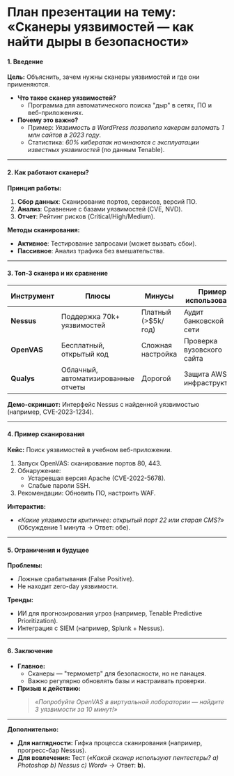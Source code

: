 # **План презентации на тему: «Сканеры уязвимостей — как найти дыры в безопасности»**

#### **1. Введение**
**Цель:** Объяснить, зачем нужны сканеры уязвимостей и где они применяются.  
- **Что такое сканер уязвимостей?**  
  - Программа для автоматического поиска "дыр" в сетях, ПО и веб-приложениях.  
- **Почему это важно?**  
  - Пример: *Уязвимость в WordPress позволила хакерам взломать 1 млн сайтов в 2023 году*.  
  - Статистика: *60% кибератак начинаются с эксплуатации известных уязвимостей* (по данным Tenable).  

---

#### **2. Как работают сканеры?**  
**Принцип работы:**  
1. **Сбор данных**: Сканирование портов, сервисов, версий ПО.  
2. **Анализ**: Сравнение с базами уязвимостей (CVE, NVD).  
3. **Отчет**: Рейтинг рисков (Critical/High/Medium).  

**Методы сканирования:**  
- **Активное**: Тестирование запросами (может вызвать сбои).  
- **Пассивное**: Анализ трафика без вмешательства.  


---

#### **3. Топ-3 сканера и их сравнение**  
| Инструмент          | Плюсы                          | Минусы                | Пример использования       |  
|---------------------|--------------------------------|-----------------------|----------------------------|  
| **Nessus**          | Поддержка 70k+ уязвимостей     | Платный (>$5k/год)    | Аудит банковской сети       |  
| **OpenVAS**         | Бесплатный, открытый код       | Сложная настройка     | Проверка вузовского сайта   |  
| **Qualys**          | Облачный, автоматизированные отчеты | Дорогой          | Защита AWS-инфраструктуры  |  

**Демо-скриншот:** Интерфейс Nessus с найденной уязвимостью (например, CVE-2023-1234).  

---

#### **4. Пример сканирования**  
**Кейс:** Поиск уязвимостей в учебном веб-приложении.  
1. Запуск OpenVAS: сканирование портов 80, 443.  
2. Обнаружение:  
   - Устаревшая версия Apache (CVE-2022-5678).  
   - Слабые пароли SSH.  
3. Рекомендации: Обновить ПО, настроить WAF.  

**Интерактив:**  
- *«Какие уязвимости критичнее: открытый порт 22 или старая CMS?»* (Обсуждение 1 минута → Ответ: обе).  

---

#### **5. Ограничения и будущее**  
**Проблемы:**  
- Ложные срабатывания (False Positive).  
- Не находит zero-day уязвимости.  

**Тренды:**  
- ИИ для прогнозирования угроз (например, Tenable Predictive Prioritization).  
- Интеграция с SIEM (например, Splunk + Nessus).  

---

#### **6. Заключение**  
- **Главное:**  
  - Сканеры — "термометр" для безопасности, но не панацея.  
  - Важно регулярно обновлять базы и настраивать проверки.  
- **Призыв к действию:**  
  > *«Попробуйте OpenVAS в виртуальной лаборатории — найдите 3 уязвимости за 10 минут!»*  

---

**Дополнительно:**  
- **Для наглядности:** Гифка процесса сканирования (например, прогресс-бар Nessus).  
- **Для вовлечения:** Тест (*«Какой сканер используют пентестеры? a) Photoshop b) Nessus c) Word»* → Ответ: **b**).  
